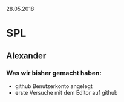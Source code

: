 28.05.2018

# SPL
## Alexander

### Was wir bisher gemacht haben:
* github Benutzerkonto angelegt
* erste Versuche mit dem Editor auf github
